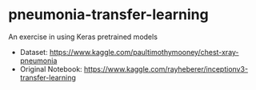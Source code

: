 # pneumonia-transfer-learning
An exercise in using Keras pretrained models

* Dataset: https://www.kaggle.com/paultimothymooney/chest-xray-pneumonia
* Original Notebook: https://www.kaggle.com/rayheberer/inceptionv3-transfer-learning